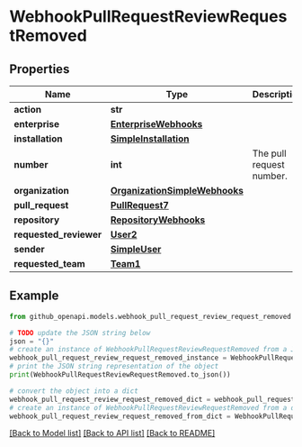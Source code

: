 # WebhookPullRequestReviewRequestRemoved


## Properties

Name | Type | Description | Notes
------------ | ------------- | ------------- | -------------
**action** | **str** |  | 
**enterprise** | [**EnterpriseWebhooks**](EnterpriseWebhooks.md) |  | [optional] 
**installation** | [**SimpleInstallation**](SimpleInstallation.md) |  | [optional] 
**number** | **int** | The pull request number. | 
**organization** | [**OrganizationSimpleWebhooks**](OrganizationSimpleWebhooks.md) |  | [optional] 
**pull_request** | [**PullRequest7**](PullRequest7.md) |  | 
**repository** | [**RepositoryWebhooks**](RepositoryWebhooks.md) |  | 
**requested_reviewer** | [**User2**](User2.md) |  | 
**sender** | [**SimpleUser**](SimpleUser.md) |  | 
**requested_team** | [**Team1**](Team1.md) |  | 

## Example

```python
from github_openapi.models.webhook_pull_request_review_request_removed import WebhookPullRequestReviewRequestRemoved

# TODO update the JSON string below
json = "{}"
# create an instance of WebhookPullRequestReviewRequestRemoved from a JSON string
webhook_pull_request_review_request_removed_instance = WebhookPullRequestReviewRequestRemoved.from_json(json)
# print the JSON string representation of the object
print(WebhookPullRequestReviewRequestRemoved.to_json())

# convert the object into a dict
webhook_pull_request_review_request_removed_dict = webhook_pull_request_review_request_removed_instance.to_dict()
# create an instance of WebhookPullRequestReviewRequestRemoved from a dict
webhook_pull_request_review_request_removed_from_dict = WebhookPullRequestReviewRequestRemoved.from_dict(webhook_pull_request_review_request_removed_dict)
```
[[Back to Model list]](../README.md#documentation-for-models) [[Back to API list]](../README.md#documentation-for-api-endpoints) [[Back to README]](../README.md)


